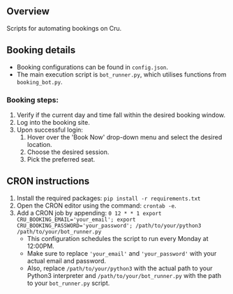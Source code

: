 ## Overview
Scripts for automating bookings on Cru.

## Booking details
- Booking configurations can be found in `config.json`.
- The main execution script is `bot_runner.py`, which utilises functions from `booking_bot.py`.

### Booking steps:
1. Verify if the current day and time fall within the desired booking window.
2. Log into the booking site.
3. Upon successful login:
    1. Hover over the 'Book Now' drop-down menu and select the desired location.
    2. Choose the desired session.
    3. Pick the preferred seat.

## CRON instructions
1. Install the required packages: `pip install -r requirements.txt`
2. Open the CRON editor using the command: `crontab -e`.
3. Add a CRON job by appending: `0 12 * * 1 export CRU_BOOKING_EMAIL='your_email'; export CRU_BOOKING_PASSWORD='your_password'; /path/to/your/python3 /path/to/your/bot_runner.py`
    - This configuration schedules the script to run every Monday at 12:00PM.
    - Make sure to replace `'your_email'` and `'your_password'` with your actual email and password. 
    - Also, replace `/path/to/your/python3` with the actual path to your Python3 interpreter and `/path/to/your/bot_runner.py` with the path to your `bot_runner.py` script.
